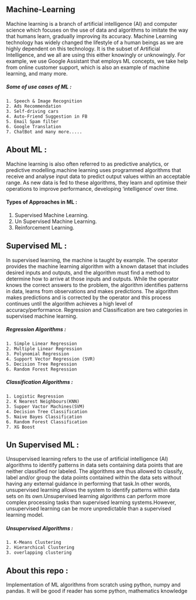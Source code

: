 ## Machine-Learning
Machine learning is a branch of artificial intelligence (AI) and computer science which focuses on the use of data and algorithms to imitate the way that humans learn, gradually improving its accuracy. Machine Learning technology has widely changed the lifestyle of a human beings as we are highly dependent on this technology. It is the subset of Artificial Intelligence, and we all are using this either knowingly or unknowingly. For example, we use Google Assistant that employs ML concepts, we take help from online customer support, which is also an example of machine learning, and many more.
##### Some of use cases of ML :
    1. Speech & Image Recognition
    2. Ads Recommendation
    3. Self-driving cars
    4. Auto-Friend Suggestion in FB
    5. Email Spam filter
    6. Google Translation
    7. ChatBot and many more.....
## About ML : 
Machine learning is also often referred to as predictive analytics, or predictive modelling.machine learning uses programmed algorithms that receive and analyse input data to predict output values within an acceptable range. As new data is fed to these algorithms, they learn and optimise their operations to improve performance, developing ‘intelligence’ over time.
#### Types of Approaches in ML :
  1. Supervised Machine Learning.
  2. Un Supervised Machine Learning.
  3. Reinforcement Learning.
## Supervised ML :
In supervised learning, the machine is taught by example. The operator provides the machine learning algorithm with a known dataset that includes desired inputs and outputs, and the algorithm must find a method to determine how to arrive at those inputs and outputs. While the operator knows the correct answers to the    problem, the algorithm identifies patterns in data, learns from observations and makes predictions. The algorithm makes predictions and is corrected by the operator and this process continues until the algorithm achieves a high level of accuracy/performance. Regression and Classification are two categories in supervised machine learning.
##### Regression Algorithms :
    1. Simple Linear Regression
    2. Multiple Linear Regression
    3. Polynomial Regression
    4. Support Vector Regression (SVR)
    5. Decision Tree Regression
    6. Random Forest Regression
##### Classification Algorithms :
    1. Logistic Regression
    2. K Nearest Neighbours(KNN)
    3. Supper Vactor Machines(SVM)
    4. Decision Tree Classification
    5. Naive Bayes Classification
    6. Random Forest Classification
    7. XG Boost
## Un Supervised ML :
Unsupervised learning refers to the use of artificial intelligence (AI) algorithms to identify patterns in data sets containing data points that are neither classified nor labeled. The algorithms are thus allowed to classify, label and/or group the data points contained within the data sets without having any external guidance in performing that task.In other words, unsupervised learning allows the system to identify patterns within data sets on its own.Unsupervised learning algorithms can perform more complex processing tasks than supervised learning systems.However, unsupervised learning can be more unpredictable than a supervised learning model.
##### Unsupervised Algorithms :
    1. K-Means Clustering
    2. Hierarchical Clustering
    3. overlapping clustering
## About this repo :
Implementation of ML algorithms from scratch using python, numpy and pandas. It will be good if reader has some python, mathematics knowledge
